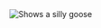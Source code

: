 <picture>
  <source media="(prefers-color-scheme: dark)" srcset="https://media.craiyon.com/2024-09-22/e_mck2Q8SiScmG4pPdeqsA.webp">
  <source media="(prefers-color-scheme: light)" srcset="https://img.craiyon.com/2024-12-30/61-Jofz2QLGmErDfesciZw.webp">
  <img alt="Shows a silly goose">
</picture>

<!--
**Swankyjazz/Swankyjazz** is a ✨ _special_ ✨ repository because its `README.md` (this file) appears on your GitHub profile.

Here are some ideas to get you started:

- 🔭 I’m currently working on ...
- 🌱 I’m currently learning ...
- 👯 I’m looking to collaborate on ...
- 🤔 I’m looking for help with ...
- 💬 Ask me about ...
- 📫 How to reach me: ...
- 😄 Pronouns: ...
- ⚡ Fun fact: ...
-->
